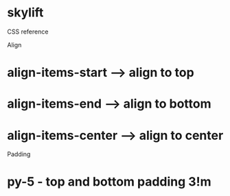 # skylift

CSS reference

Align 

# align-items-start --> align to top
# align-items-end --> align to bottom
# align-items-center --> align to center

Padding 

# py-5 - top and bottom padding 3!m